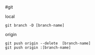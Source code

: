 #git 

local

```shell
git branch -D [branch-name]
```

origin

```shell
git push origin --delete  [branch-name]
git push origin :[branch-name]
```